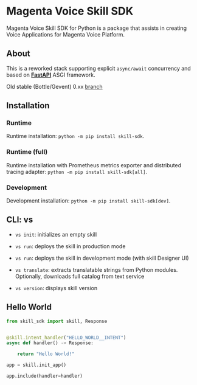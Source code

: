 # Magenta Voice Skill SDK

Magenta Voice Skill SDK for Python is a package that assists in creating Voice Applications for Magenta Voice Platform.

## About

This is a reworked stack supporting explicit `async/await` concurrency
and based on [**FastAPI**](https://fastapi.tiangolo.com/) ASGI framework.

Old stable (Bottle/Gevent) 0.xx [branch](https://github.com/telekom/voice-skill-sdk/tree/stable)

## Installation

### Runtime
Runtime installation: `python -m pip install skill-sdk`.

### Runtime (full)
Runtime installation with Prometheus metrics exporter and distributed tracing adapter: `python -m pip install skill-sdk[all]`.

### Development
Development installation: `python -m pip install skill-sdk[dev]`.

## CLI: **vs**

- `vs init`: initializes an empty skill

- `vs run`: deploys the skill in production mode

- `vs run`: deploys the skill in development mode (with skill Designer UI)

- `vs translate`: extracts translatable strings from Python modules. Optionally, downloads full catalog from text service

- `vs version`: displays skill version

## Hello World

```python
from skill_sdk import skill, Response


@skill.intent_handler("HELLO_WORLD__INTENT")
async def handler() -> Response:

    return "Hello World!"

app = skill.init_app()

app.include(handler=handler)
```
